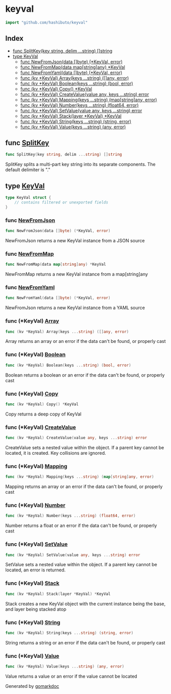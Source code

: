 <!-- Code generated by gomarkdoc. DO NOT EDIT -->

# keyval

```go
import "github.com/hashibuto/keyval"
```

## Index

- [func SplitKey(key string, delim ...string) []string](<#func-splitkey>)
- [type KeyVal](<#type-keyval>)
  - [func NewFromJson(data []byte) (*KeyVal, error)](<#func-newfromjson>)
  - [func NewFromMap(data map[string]any) *KeyVal](<#func-newfrommap>)
  - [func NewFromYaml(data []byte) (*KeyVal, error)](<#func-newfromyaml>)
  - [func (kv *KeyVal) Array(keys ...string) ([]any, error)](<#func-keyval-array>)
  - [func (kv *KeyVal) Boolean(keys ...string) (bool, error)](<#func-keyval-boolean>)
  - [func (kv *KeyVal) Copy() *KeyVal](<#func-keyval-copy>)
  - [func (kv *KeyVal) CreateValue(value any, keys ...string) error](<#func-keyval-createvalue>)
  - [func (kv *KeyVal) Mapping(keys ...string) (map[string]any, error)](<#func-keyval-mapping>)
  - [func (kv *KeyVal) Number(keys ...string) (float64, error)](<#func-keyval-number>)
  - [func (kv *KeyVal) SetValue(value any, keys ...string) error](<#func-keyval-setvalue>)
  - [func (kv *KeyVal) Stack(layer *KeyVal) *KeyVal](<#func-keyval-stack>)
  - [func (kv *KeyVal) String(keys ...string) (string, error)](<#func-keyval-string>)
  - [func (kv *KeyVal) Value(keys ...string) (any, error)](<#func-keyval-value>)


## func [SplitKey](<https://github.com/hashibuto/keyval/blob/master/keyval.go#L58>)

```go
func SplitKey(key string, delim ...string) []string
```

SplitKey splits a multi\-part key string into its separate components.  The default delimiter is "."

## type [KeyVal](<https://github.com/hashibuto/keyval/blob/master/keyval.go#L11-L13>)

```go
type KeyVal struct {
    // contains filtered or unexported fields
}
```

### func [NewFromJson](<https://github.com/hashibuto/keyval/blob/master/keyval.go#L16>)

```go
func NewFromJson(data []byte) (*KeyVal, error)
```

NewFromJson returns a new KeyVal instance from a JSON source

### func [NewFromMap](<https://github.com/hashibuto/keyval/blob/master/keyval.go#L48>)

```go
func NewFromMap(data map[string]any) *KeyVal
```

NewFromMap returns a new KeyVal instance from a map\[string\]any

### func [NewFromYaml](<https://github.com/hashibuto/keyval/blob/master/keyval.go#L32>)

```go
func NewFromYaml(data []byte) (*KeyVal, error)
```

NewFromJson returns a new KeyVal instance from a YAML source

### func \(\*KeyVal\) [Array](<https://github.com/hashibuto/keyval/blob/master/keyval.go#L185>)

```go
func (kv *KeyVal) Array(keys ...string) ([]any, error)
```

Array returns an array or an error if the data can't be found, or properly cast

### func \(\*KeyVal\) [Boolean](<https://github.com/hashibuto/keyval/blob/master/keyval.go#L170>)

```go
func (kv *KeyVal) Boolean(keys ...string) (bool, error)
```

Boolean returns a boolean or an error if the data can't be found, or properly cast

### func \(\*KeyVal\) [Copy](<https://github.com/hashibuto/keyval/blob/master/keyval.go#L215>)

```go
func (kv *KeyVal) Copy() *KeyVal
```

Copy returns a deep copy of KeyVal

### func \(\*KeyVal\) [CreateValue](<https://github.com/hashibuto/keyval/blob/master/keyval.go#L97>)

```go
func (kv *KeyVal) CreateValue(value any, keys ...string) error
```

CreateValue sets a nested value within the object.  If a parent key cannot be located, it is created. Key collisions are ignored.

### func \(\*KeyVal\) [Mapping](<https://github.com/hashibuto/keyval/blob/master/keyval.go#L200>)

```go
func (kv *KeyVal) Mapping(keys ...string) (map[string]any, error)
```

Mapping returns an array or an error if the data can't be found, or properly cast

### func \(\*KeyVal\) [Number](<https://github.com/hashibuto/keyval/blob/master/keyval.go#L155>)

```go
func (kv *KeyVal) Number(keys ...string) (float64, error)
```

Number returns a float or an error if the data can't be found, or properly cast

### func \(\*KeyVal\) [SetValue](<https://github.com/hashibuto/keyval/blob/master/keyval.go#L68>)

```go
func (kv *KeyVal) SetValue(value any, keys ...string) error
```

SetValue sets a nested value within the object.  If a parent key cannot be located, an error is returned.

### func \(\*KeyVal\) [Stack](<https://github.com/hashibuto/keyval/blob/master/keyval.go#L222>)

```go
func (kv *KeyVal) Stack(layer *KeyVal) *KeyVal
```

Stack creates a new KeyVal object with the current instance being the base, and layer being stacked atop

### func \(\*KeyVal\) [String](<https://github.com/hashibuto/keyval/blob/master/keyval.go#L140>)

```go
func (kv *KeyVal) String(keys ...string) (string, error)
```

String returns a string or an error if the data can't be found, or properly cast

### func \(\*KeyVal\) [Value](<https://github.com/hashibuto/keyval/blob/master/keyval.go#L125>)

```go
func (kv *KeyVal) Value(keys ...string) (any, error)
```

Value returns a value or an error if the value cannot be located



Generated by [gomarkdoc](<https://github.com/princjef/gomarkdoc>)
